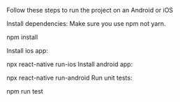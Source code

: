 Follow these steps to run the project on an Android or iOS

Install dependencies: Make sure you use npm not yarn.

npm install

Install ios app:

npx react-native run-ios
Install android app:

npx react-native run-android
Run unit tests:

npm run test
